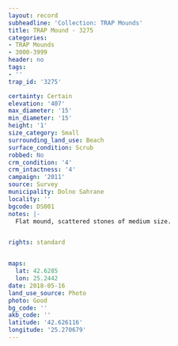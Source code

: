 ```yaml
---
layout: record
subheadline: 'Collection: TRAP Mounds'
title: TRAP Mound - 3275
categories:
- TRAP Mounds
- 3000-3999
header: no
tags:
- ''
trap_id: '3275'

certainty: Certain
elevation: '407'
max_diameter: '15'
min_diameter: '15'
height: '1'
size_category: Small
surrounding_land_use: Beach
surface_condition: Scrub
robbed: No
crm_condition: '4'
crm_intactness: '4'
campaign: '2011'
source: Survey
municipality: Dolno Sahrane
locality: ''
bgcode: DS001
notes: |-
  Flat mound, scattered stones of medium size.


rights: standard


maps:
  lat: 42.6285
  lon: 25.2442
date: 2018-05-16
land_use_source: Photo
photo: Good
bg_code: ''
akb_code: ''
latitude: '42.626116'
longitude: '25.270679'
---
```

